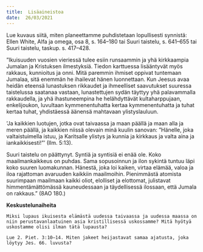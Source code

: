 ```yaml
---
title:  Lisäaineistoa
date:  26/03/2021
---
```


Lue kuvaus siitä, miten planeettamme puhdistetaan lopullisesti synnistä: Ellen White, Alfa ja omega, osa 8, s. 164–180 tai Suuri taistelu, s. 641–655 tai Suuri taistelu, taskup. s. 417–428.

”Ikuisuuden vuosien vieriessä tulee esiin runsaammin ja yhä kirkkaampia Jumalan ja Kristuksen ilmestyksiä. Tiedon karttuessa lisääntyvät myös rakkaus, kunnioitus ja onni. Mitä paremmin ihmiset oppivat tuntemaan Jumalaa, sitä enemmän he ihailevat hänen luonnettaan. Kun Jeesus avaa heidän eteensä lunastuksen rikkaudet ja ihmeelliset saavutukset suuressa taistelussa saatanaa vastaan, lunastettujen sydän täyttyy yhä palavammalla rakkaudella, ja yhä ihastuneempina he helähdyttävät kultaharppujaan, enkelijoukon, luvultaan kymmenentuhatta kertaa kymmenentuhatta ja tuhat kertaa tuhat, yhdistäessä äänensä mahtavaan ylistyslauluun.

’Ja kaikkien luotujen, jotka ovat taivaassa ja maan päällä ja maan alla ja meren päällä, ja kaikkien niissä olevain minä kuulin sanovan: ”Hänelle, joka valtaistuimella istuu, ja Karitsalle ylistys ja kunnia ja kirkkaus ja valta aina ja iankaikkisesti!”’ (Ilm. 5:13).

Suuri taistelu on päättynyt. Syntiä ja syntisiä ei enää ole. Koko maailmankaikkeus on puhdas. Sama sopusoinnun ja ilon sykintä tuntuu läpi koko suuren luomakunnan. Hänestä, joka loi kaiken, virtaa elämää, valoa ja iloa rajattoman avaruuden kaikkiin maailmoihin. Pienimmästä atomista suurimpaan maailmaan kaikki oliot, elolliset ja elottomat, julistavat himmentämättömässä kauneudessaan ja täydellisessä ilossaan, että Jumala on rakkaus.” (8AO 180.)

**Keskustelunaiheita**

`Miksi lupaus ikuisesta elämästä uudessa taivaassa ja uudessa maassa on niin perustavanlaatuinen asia kristillisessä uskossamme? Mitä hyötyä uskostamme olisi ilman tätä lupausta?`

`Lue 2. Piet. 3:10–14. Miten jakeet heijastavat samaa ajatusta, joka löytyy Jes. 66. luvusta?`